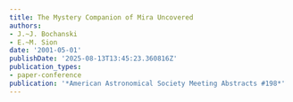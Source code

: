 ```yaml
---
title: The Mystery Companion of Mira Uncovered
authors:
- J.~J. Bochanski
- E.~M. Sion
date: '2001-05-01'
publishDate: '2025-08-13T13:45:23.360816Z'
publication_types:
- paper-conference
publication: '*American Astronomical Society Meeting Abstracts #198*'
---
```

